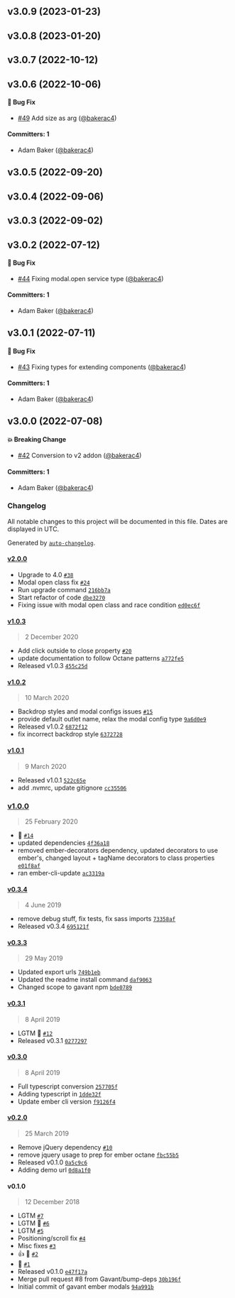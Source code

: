 



## v3.0.9 (2023-01-23)

## v3.0.8 (2023-01-20)

## v3.0.7 (2022-10-12)

## v3.0.6 (2022-10-06)

#### :bug: Bug Fix
* [#49](https://github.com/Gavant/gavant-ember-modals/pull/49) Add size as arg ([@bakerac4](https://github.com/bakerac4))

#### Committers: 1
- Adam Baker ([@bakerac4](https://github.com/bakerac4))

## v3.0.5 (2022-09-20)

## v3.0.4 (2022-09-06)

## v3.0.3 (2022-09-02)

## v3.0.2 (2022-07-12)

#### :bug: Bug Fix
* [#44](https://github.com/Gavant/gavant-ember-modals/pull/44) Fixing modal.open service type ([@bakerac4](https://github.com/bakerac4))

#### Committers: 1
- Adam Baker ([@bakerac4](https://github.com/bakerac4))

## v3.0.1 (2022-07-11)

#### :bug: Bug Fix
* [#43](https://github.com/Gavant/gavant-ember-modals/pull/43) Fixing types for extending components ([@bakerac4](https://github.com/bakerac4))

#### Committers: 1
- Adam Baker ([@bakerac4](https://github.com/bakerac4))

## v3.0.0 (2022-07-08)

#### :boom: Breaking Change
* [#42](https://github.com/Gavant/gavant-ember-modals/pull/42) Conversion to v2 addon ([@bakerac4](https://github.com/bakerac4))

#### Committers: 1
- Adam Baker ([@bakerac4](https://github.com/bakerac4))

### Changelog

All notable changes to this project will be documented in this file. Dates are displayed in UTC.

Generated by [`auto-changelog`](https://github.com/CookPete/auto-changelog).

#### [v2.0.0](https://github.com/Gavant/gavant-ember-modals/compare/v1.0.3...v2.0.0)

- Upgrade to 4.0 [`#38`](https://github.com/Gavant/gavant-ember-modals/pull/38)
- Modal open class fix [`#24`](https://github.com/Gavant/gavant-ember-modals/pull/24)
- Run upgrade command [`216bb7a`](https://github.com/Gavant/gavant-ember-modals/commit/216bb7a1f33914bcb7c0c777f68be0f6891aec67)
- Start refactor of code [`dbe3270`](https://github.com/Gavant/gavant-ember-modals/commit/dbe327043611fdf19e2377df094f987f383e83dc)
- Fixing issue with modal open class and race condition [`ed0ec6f`](https://github.com/Gavant/gavant-ember-modals/commit/ed0ec6f35ba3e1800a1c5477ef96162ebbf8b7f8)

#### [v1.0.3](https://github.com/Gavant/gavant-ember-modals/compare/v1.0.2...v1.0.3)

> 2 December 2020

- Add click outside to close property [`#20`](https://github.com/Gavant/gavant-ember-modals/pull/20)
- update documentation to follow Octane patterns [`a772fe5`](https://github.com/Gavant/gavant-ember-modals/commit/a772fe5bac94be4b67c241b7321a3679e9698a72)
- Released v1.0.3 [`455c25d`](https://github.com/Gavant/gavant-ember-modals/commit/455c25d8490abd527265be8d05b85db77d0aeb55)

#### [v1.0.2](https://github.com/Gavant/gavant-ember-modals/compare/v1.0.1...v1.0.2)

> 10 March 2020

- Backdrop styles and modal configs issues [`#15`](https://github.com/Gavant/gavant-ember-modals/pull/15)
- provide default outlet name, relax the modal config type [`9a6d0e9`](https://github.com/Gavant/gavant-ember-modals/commit/9a6d0e9e18bf8536ec1d81819758999a2857e4b1)
- Released v1.0.2 [`6872f12`](https://github.com/Gavant/gavant-ember-modals/commit/6872f12147ceacda175441e99487648d00d0bca7)
- fix incorrect backdrop style [`6372728`](https://github.com/Gavant/gavant-ember-modals/commit/6372728ed4c83237704bb3ba1a198763e4ffd3a5)

#### [v1.0.1](https://github.com/Gavant/gavant-ember-modals/compare/v1.0.0...v1.0.1)

> 9 March 2020

- Released v1.0.1 [`522c65e`](https://github.com/Gavant/gavant-ember-modals/commit/522c65e838df44c1a54509421842b397f2aa3f44)
- add .nvmrc, update gitignore [`cc35506`](https://github.com/Gavant/gavant-ember-modals/commit/cc35506f993a66011f9e4976436672f85b0c4305)

### [v1.0.0](https://github.com/Gavant/gavant-ember-modals/compare/v0.3.4...v1.0.0)

> 25 February 2020

- 🚀  [`#14`](https://github.com/Gavant/gavant-ember-modals/pull/14)
- updated dependencies [`4f36a18`](https://github.com/Gavant/gavant-ember-modals/commit/4f36a18a949f724486bcf403b908b9f5ffb347bc)
- removed ember-decorators dependency, updated decorators to use ember's, changed layout + tagName decorators to class properties [`e01f8af`](https://github.com/Gavant/gavant-ember-modals/commit/e01f8af6508eeac8fc0e160c9444d4e44098d433)
- ran ember-cli-update [`ac3319a`](https://github.com/Gavant/gavant-ember-modals/commit/ac3319ae7803ee7de44659bf1ca9635fe248aaed)

#### [v0.3.4](https://github.com/Gavant/gavant-ember-modals/compare/v0.3.3...v0.3.4)

> 4 June 2019

- remove debug stuff, fix tests, fix sass imports [`73358af`](https://github.com/Gavant/gavant-ember-modals/commit/73358af3eb1474d118659e2657d72bf93cf278f0)
- Released v0.3.4 [`695121f`](https://github.com/Gavant/gavant-ember-modals/commit/695121ff90353c431af494be11580b2fe5b96c7f)

#### [v0.3.3](https://github.com/Gavant/gavant-ember-modals/compare/v0.3.1...v0.3.3)

> 29 May 2019

- Updated export urls [`749b1eb`](https://github.com/Gavant/gavant-ember-modals/commit/749b1eb36169cc1a4ef1d9c760381542cfa84cb2)
- Updated the readme install command [`daf9063`](https://github.com/Gavant/gavant-ember-modals/commit/daf9063bfcf967ce419fa49e8e3ce5f879079121)
- Changed scope to gavant npm [`bde0789`](https://github.com/Gavant/gavant-ember-modals/commit/bde07897cdc2fb9d2ce79eb63bd6a1615ddecde0)

#### [v0.3.1](https://github.com/Gavant/gavant-ember-modals/compare/v0.3.0...v0.3.1)

> 8 April 2019

- LGTM 🚀  [`#12`](https://github.com/Gavant/gavant-ember-modals/pull/12)
- Released v0.3.1 [`0277297`](https://github.com/Gavant/gavant-ember-modals/commit/027729755525b577d4c723102c479ea17963530e)

#### [v0.3.0](https://github.com/Gavant/gavant-ember-modals/compare/v0.2.0...v0.3.0)

> 8 April 2019

- Full typescript conversion [`257705f`](https://github.com/Gavant/gavant-ember-modals/commit/257705f5c3dd3f8eac68ae62b495efb4b5db855f)
- Adding typescript in [`1dde32f`](https://github.com/Gavant/gavant-ember-modals/commit/1dde32fc91d32bbc6845ff0052c2b15b4d613acf)
- Update ember cli version [`f9126f4`](https://github.com/Gavant/gavant-ember-modals/commit/f9126f4aabf9c649e690d2d3e1d28e43bb08fed8)

#### [v0.2.0](https://github.com/Gavant/gavant-ember-modals/compare/v0.1.0...v0.2.0)

> 25 March 2019

- Remove jQuery dependency [`#10`](https://github.com/Gavant/gavant-ember-modals/pull/10)
- remove jquery usage to prep for ember octane [`fbc55b5`](https://github.com/Gavant/gavant-ember-modals/commit/fbc55b58598c3a2698355d1e042a3be99ac2ef06)
- Released v0.1.0 [`0a5c9c6`](https://github.com/Gavant/gavant-ember-modals/commit/0a5c9c6967a220082ffb558986c2ac76f71f78ad)
- Adding demo url [`0d8a1f0`](https://github.com/Gavant/gavant-ember-modals/commit/0d8a1f0c08a999c5448eac5172fbe8a6e01dbaba)

#### v0.1.0

> 12 December 2018

- LGTM [`#7`](https://github.com/Gavant/gavant-ember-modals/pull/7)
- LGTM 🚀  [`#6`](https://github.com/Gavant/gavant-ember-modals/pull/6)
- LGTM [`#5`](https://github.com/Gavant/gavant-ember-modals/pull/5)
- Positioning/scroll fix [`#4`](https://github.com/Gavant/gavant-ember-modals/pull/4)
- Misc fixes [`#3`](https://github.com/Gavant/gavant-ember-modals/pull/3)
- 👍 🎉  [`#2`](https://github.com/Gavant/gavant-ember-modals/pull/2)
- 🎉  [`#1`](https://github.com/Gavant/gavant-ember-modals/pull/1)
- Released v0.1.0 [`e47f17a`](https://github.com/Gavant/gavant-ember-modals/commit/e47f17a221387c0ff38777cd431d6569e339c5db)
- Merge pull request #8 from Gavant/bump-deps [`30b196f`](https://github.com/Gavant/gavant-ember-modals/commit/30b196fb6efefca6b9e012704e0b81a9a6dbbf8b)
- Initial commit of gavant ember modals [`94a991b`](https://github.com/Gavant/gavant-ember-modals/commit/94a991bb16899ac64fab97cbd193ebb681ce35aa)
